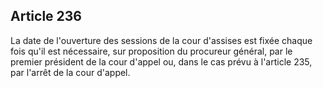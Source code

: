 Article 236
----
La date de l'ouverture des sessions de la cour d'assises est fixée chaque fois
qu'il est nécessaire, sur proposition du procureur général, par le premier
président de la cour d'appel ou, dans le cas prévu à l'article 235, par l'arrêt
de la cour d'appel.
